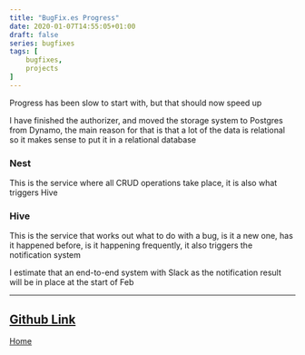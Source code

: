 ```yaml
---
title: "BugFix.es Progress"
date: 2020-01-07T14:55:05+01:00
draft: false
series: bugfixes
tags: [
	bugfixes,
	projects
]
---
```

Progress has been slow to start with, but that should now speed up

I have finished the authorizer, and moved the storage system to Postgres from Dynamo, the main reason for that is that a lot of the data is relational
so it makes sense to put it in a relational database

### Nest
This is the service where all CRUD operations take place, it is also what triggers Hive

### Hive
This is the service that works out what to do with a bug, is it a new one, has it happened before, is it happening frequently, it also triggers the notification system

I estimate that an end-to-end system with Slack as the notification result will be in place at the start of Feb

---
[Github Link](https://github.com/bugfixes)
--
[Home](/)